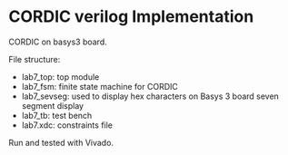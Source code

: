 # CORDIC verilog Implementation
CORDIC on basys3 board.

File structure:
  - lab7_top: top module
  - lab7_fsm: finite state machine for CORDIC
  - lab7_sevseg: used to display hex characters on Basys 3 board seven segment display
  - lab7_tb: test bench
  - lab7.xdc: constraints file

Run and tested with Vivado.
